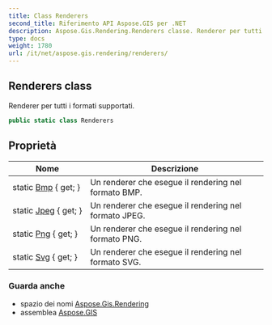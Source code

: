 ```yaml
---
title: Class Renderers
second_title: Riferimento API Aspose.GIS per .NET
description: Aspose.Gis.Rendering.Renderers classe. Renderer per tutti i formati supportati.
type: docs
weight: 1780
url: /it/net/aspose.gis.rendering/renderers/
---
```

## Renderers class

Renderer per tutti i formati supportati.

```csharp
public static class Renderers
```

## Proprietà

| Nome | Descrizione |
| --- | --- |
| static [Bmp](../../aspose.gis.rendering/renderers/bmp/) { get; } | Un renderer che esegue il rendering nel formato BMP. |
| static [Jpeg](../../aspose.gis.rendering/renderers/jpeg/) { get; } | Un renderer che esegue il rendering nel formato JPEG. |
| static [Png](../../aspose.gis.rendering/renderers/png/) { get; } | Un renderer che esegue il rendering nel formato PNG. |
| static [Svg](../../aspose.gis.rendering/renderers/svg/) { get; } | Un renderer che esegue il rendering nel formato SVG. |

### Guarda anche

* spazio dei nomi [Aspose.Gis.Rendering](../../aspose.gis.rendering/)
* assemblea [Aspose.GIS](../../)


